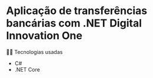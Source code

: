 # Aplicação de transferências bancárias com .NET Digital Innovation One #

👨‍💻 Tecnologias usadas
*  C#
* .NET Core

